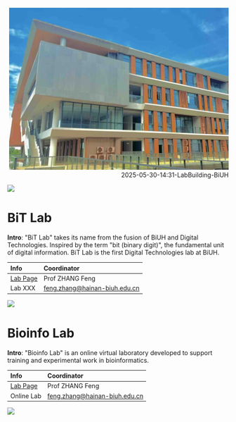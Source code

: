 
<p align="right">
  <img src="/img/20250530_biuh_lab_small.jpeg" width="500">
  <br>
  2025-05-30-14:31-LabBuilding-BiUH
</p>

<img src="https://fzhang.bioinfo-lab.com/img/white.png" height="50">

# BiT Lab

<b>Intro</b>: "BiT Lab" takes its name from the fusion of BiUH and Digital Technologies. 
Inspired by the term "bit (binary digit)", the fundamental unit of digital information.
BiT Lab is the first Digital Technologies lab at BiUH.

| Info | Coordinator |
|:---------|:---------|
| [Lab Page](/BiT_Lab) | Prof ZHANG Feng |
| Lab XXX | feng.zhang@hainan-biuh.edu.cn |

<img src="https://fzhang.bioinfo-lab.com/img/white.png" height="50">

# Bioinfo Lab

<b>Intro</b>: "Bioinfo Lab" is an online virtual laboratory developed to support training and experimental work in bioinformatics.

| Info | Coordinator |
|:---------|:---------|
| [Lab Page](https://www.bioinfo-lab.com/) | Prof ZHANG Feng |
| Online Lab | feng.zhang@hainan-biuh.edu.cn |





<img src="https://fzhang.bioinfo-lab.com/img/white.png" height="500">

